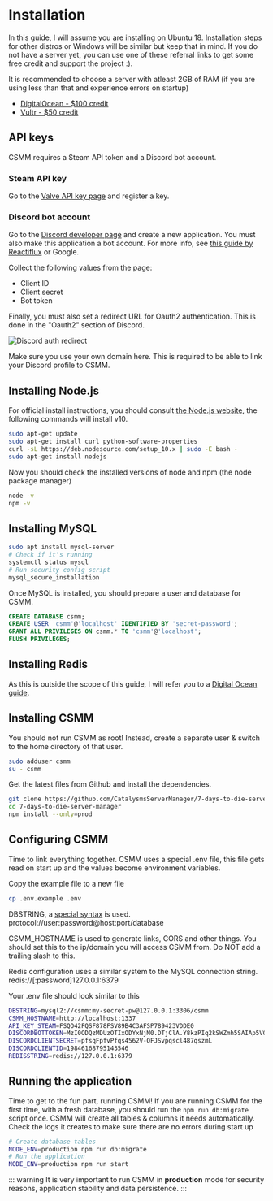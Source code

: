 # Installation

In this guide, I will assume you are installing on Ubuntu 18. Installation steps for other distros or Windows will be similar but keep that in mind. If you do not have a server yet, you can use one of these referral links to get some free credit and support the project :).

It is recommended to choose a server with atleast 2GB of RAM (if you are using less than that and experience errors on startup)

- [DigitalOcean - \$100 credit](https://m.do.co/c/9053905671f8)
- [Vultr - \$50 credit](https://www.vultr.com/?ref=7942157-4F)

## API keys

CSMM requires a Steam API token and a Discord bot account.

### Steam API key

Go to the [Valve API key page](https://steamcommunity.com/dev/apikey) and register a key.

### Discord bot account

Go to the [Discord developer page](https://discordapp.com/developers/applications) and create a new application. You must also make this application a bot account. For more info, see [this guide by Reactiflux](https://github.com/reactiflux/discord-irc/wiki/Creating-a-discord-bot-&-getting-a-token) or Google.

Collect the following values from the page:

- Client ID
- Client secret
- Bot token

Finally, you must also set a redirect URL for Oauth2 authentication. This is done in the "Oauth2" section of Discord.

![Discord auth redirect](/assets/images/CSMM/discordIntegration/discord-redirect.png)

Make sure you use your own domain here. This is required to be able to link your Discord profile to CSMM.

## Installing Node.js

For official install instructions, you should consult [the Node.js website](https://nodejs.org/en/), the following commands will install v10.

```bash
sudo apt-get update
sudo apt-get install curl python-software-properties
curl -sL https://deb.nodesource.com/setup_10.x | sudo -E bash -
sudo apt-get install nodejs
```

Now you should check the installed versions of node and npm (the node package manager)

```bash
node -v
npm -v
```

## Installing MySQL

```bash
sudo apt install mysql-server
# Check if it's running
systemctl status mysql
# Run security config script
mysql_secure_installation
```

Once MySQL is installed, you should prepare a user and database for CSMM.

```sql
CREATE DATABASE csmm;
CREATE USER 'csmm'@'localhost' IDENTIFIED BY 'secret-password';
GRANT ALL PRIVILEGES ON csmm.* TO 'csmm'@'localhost';
FLUSH PRIVILEGES;
```

## Installing Redis

As this is outside the scope of this guide, I will refer you to a [Digital Ocean guide](https://www.digitalocean.com/community/tutorials/how-to-install-and-secure-redis-on-ubuntu-18-04).

## Installing CSMM

You should not run CSMM as root! Instead, create a separate user & switch to the home directory of that user.

```bash
sudo adduser csmm
su - csmm
```

Get the latest files from Github and install the dependencies.

```bash
git clone https://github.com/CatalysmsServerManager/7-days-to-die-server-manager
cd 7-days-to-die-server-manager
npm install --only=prod
```

## Configuring CSMM

Time to link everything together. CSMM uses a special .env file, this file gets read on start up and the values become environment variables.

Copy the example file to a new file

```bash
cp .env.example .env
```

DBSTRING, a [special syntax](https://sailsjs.com/documentation/reference/configuration/sails-config-datastores#?the-connection-url) is used. protocol://user:password@host:port/database

CSMM_HOSTNAME is used to generate links, CORS and other things. You should set this to the ip/domain you will access CSMM from. Do NOT add a trailing slash to this.

Redis configuration uses a similar system to the MySQL connection string. redis://[:password]127.0.0.1:6379

Your .env file should look similar to this

```bash
DBSTRING=mysql2://csmm:my-secret-pw@127.0.0.1:3306/csmm
CSMM_HOSTNAME=http://localhost:1337
API_KEY_STEAM=FSQO42FQSF878FSV89B4C3AFSP789423VDDE0
DISCORDBOTTOKEN=MzI0ODQzMDUzOTIxODYxNjM0.DTjClA.Y8kzPIq2kSWZmh5SAIAp5VOTcO4
DISCORDCLIENTSECRET=pfsqFpfvPfqs4562V-OFJSvpqscl487qszmL
DISCORDCLIENTID=19846168795143546
REDISSTRING=redis://127.0.0.1:6379
```

## Running the application

Time to get to the fun part, running CSMM! If you are running CSMM for the first time, with a fresh database, you should run the `npm run db:migrate` script once. CSMM will create all tables & columns it needs automatically. Check the logs it creates to make sure there are no errors during start up

```bash
# Create database tables
NODE_ENV=production npm run db:migrate
# Run the application
NODE_ENV=production npm run start
```

::: warning
It is very important to run CSMM in **production** mode for security reasons, application stability and data persistence.
:::
